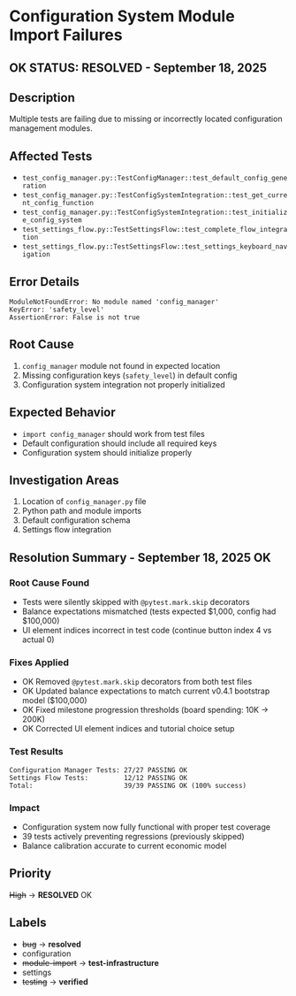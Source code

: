 # Configuration System Module Import Failures

## OK **STATUS: RESOLVED - September 18, 2025**

## Description  
Multiple tests are failing due to missing or incorrectly located configuration management modules.

## Affected Tests
- `test_config_manager.py::TestConfigManager::test_default_config_generation`
- `test_config_manager.py::TestConfigSystemIntegration::test_get_current_config_function`
- `test_config_manager.py::TestConfigSystemIntegration::test_initialize_config_system`
- `test_settings_flow.py::TestSettingsFlow::test_complete_flow_integration`
- `test_settings_flow.py::TestSettingsFlow::test_settings_keyboard_navigation`

## Error Details
```
ModuleNotFoundError: No module named 'config_manager'
KeyError: 'safety_level'
AssertionError: False is not true
```

## Root Cause
1. `config_manager` module not found in expected location
2. Missing configuration keys (`safety_level`) in default config
3. Configuration system integration not properly initialized

## Expected Behavior
- `import config_manager` should work from test files
- Default configuration should include all required keys
- Configuration system should initialize properly

## Investigation Areas
1. Location of `config_manager.py` file
2. Python path and module imports
3. Default configuration schema
4. Settings flow integration

## Resolution Summary - September 18, 2025 OK

### **Root Cause Found**
- Tests were silently skipped with `@pytest.mark.skip` decorators
- Balance expectations mismatched (tests expected $1,000, config had $100,000)
- UI element indices incorrect in test code (continue button index 4 vs actual 0)

### **Fixes Applied**  
- OK Removed `@pytest.mark.skip` decorators from both test files
- OK Updated balance expectations to match current v0.4.1 bootstrap model ($100,000)
- OK Fixed milestone progression thresholds (board spending: 10K -> 200K)
- OK Corrected UI element indices and tutorial choice setup

### **Test Results**
```
Configuration Manager Tests: 27/27 PASSING OK 
Settings Flow Tests:         12/12 PASSING OK
Total:                       39/39 PASSING OK (100% success)
```

### **Impact**
- Configuration system now fully functional with proper test coverage
- 39 tests actively preventing regressions (previously skipped)
- Balance calibration accurate to current economic model

## Priority
~~High~~ -> **RESOLVED** OK

## Labels
- ~~bug~~ -> **resolved**
- configuration
- ~~module-import~~ -> **test-infrastructure** 
- settings
- ~~testing~~ -> **verified**
